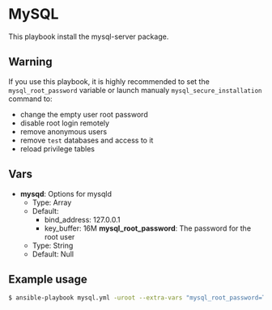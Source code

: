 MySQL
=====

This playbook install the mysql-server package.

## Warning

If you use this playbook, it is highly recommended to set the `mysql_root_password` variable or launch manualy `mysql_secure_installation` command to:

* change the empty user root password
* disable root login remotely
* remove anonymous users
* remove `test` databases and access to it
* reload privilege tables

## Vars

* **mysqd**: Options for mysqld
    * Type: Array
    * Default:
        * bind_address: 127.0.0.1
        * key_buffer: 16M
  **mysql_root_password**: The password for the root user
    * Type: String
    * Default: Null

## Example usage

``` bash
$ ansible-playbook mysql.yml -uroot --extra-vars "mysql_root_password=TheUserRootPassword"
```
